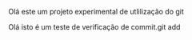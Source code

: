 Olá este um projeto experimental de utlilização do git

Olá isto é um teste de verificação de commit.git add